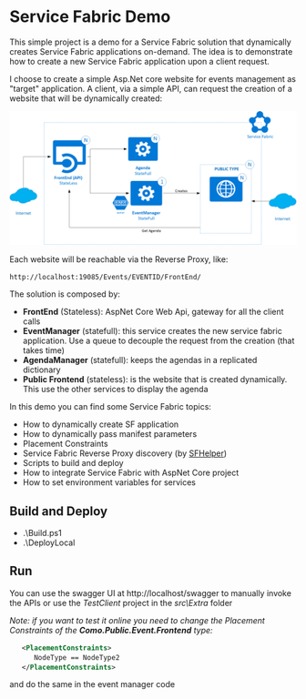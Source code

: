 # Service Fabric Demo
This simple project is a demo for a Service Fabric solution that dynamically creates Service Fabric applications on-demand.
The idea is to demonstrate how to create a new Service Fabric application upon a client request.

I choose to create a simple Asp.Net core website for events management as "target" application. A client, via a simple API, can request the creation of a website that will be dynamically created:

![solution](doc/project_como.png)

Each website will be reachable via the Reverse Proxy, like:

    http://localhost:19085/Events/EVENTID/FrontEnd/

The solution is composed by:

* **FrontEnd** (Stateless): AspNet Core Web Api, gateway for all the client calls
* **EventManager** (statefull): this service creates the new service fabric application. Use a queue to decouple the request from the creation (that takes time)
* **AgendaManager** (statefull): keeps the agendas in a replicated dictionary
* **Public Frontend** (stateless): is the website that is created dynamically. This use the other services to display the agenda 

In this demo you can find some Service Fabric topics:
- How to dynamically create SF application
- How to dynamically pass manifest parameters
- Placement Constraints
- Service Fabric Reverse Proxy discovery (by 
[SFHelper](https://github.com/gianlucb/SFHelper))
- Scripts to build and deploy
- How to integrate Service Fabric with AspNet Core project
- How to set environment variables for services

## Build and Deploy

- .\Build.ps1
- .\DeployLocal

## Run
You can use the swagger UI at http://localhost/swagger to manually invoke the APIs or use the *TestClient* project in the *src\Extra* folder

**Note*: if you want to test it online you need to change the Placement Constraints of the **Como.Public.Event.Frontend** type:*

```xml
   <PlacementConstraints>
      NodeType == NodeType2
   </PlacementConstraints>
```
and do the same in the event manager code